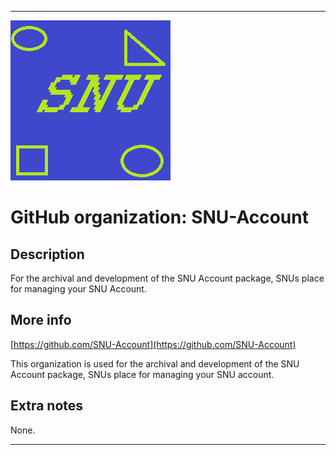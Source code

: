 
***

![SNU_blue_and_gold_legacy_icon.png failed to load. The file may be missing or corrupt. Check the file path for errors first.](/AdditionalInfo/2/SNU-Account/SNU_blue_and_gold_legacy_icon.png)

# GitHub organization: SNU-Account

## Description

For the archival and development of the SNU Account package, SNUs place for managing your SNU Account.

## More info

[https://github.com/SNU-Account](https://github.com/SNU-Account)

This organization is used for the archival and development of the SNU Account package, SNUs place for managing your SNU account.

## Extra notes

None.

***
